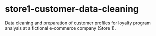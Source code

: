 # store1-customer-data-cleaning
Data cleaning and preparation of customer profiles for loyalty program analysis at a fictional e-commerce company (Store 1).
